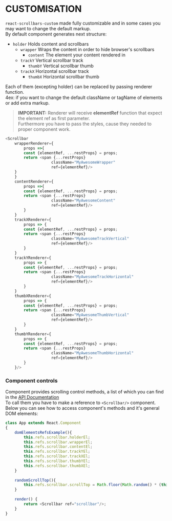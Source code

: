 # CUSTOMISATION
`react-scrollbars-custom` made fully customizable and in some cases you may want to change the default markup.  
By default component generates next structure: 
* `holder` Holds content and scrollbars
    * `wrapper` Wraps the content in order to hide browser's scrollbars
        * `content` The element your content rendered in
    * `trackY` Vertical scrollbar track
        * `thumbY`  Vertical scrollbar thumb
    * `trackX` Horizontal scrollbar track
        * `thumbX` Horizontal scrollbar thumb

Each of them (excepting holder) can be replaced by passing renderer function.  
4ex: if you want to change the default className or tagName of elements or add extra markup.
>**IMPORTANT:**
Renderer will receive **elementRef** function that expect the element ref as first parameter.  
Furthermore you have to pass the styles, cause they needed to proper component work.

```javascript
<Scrollbar
    wrapperRenderer={
        props =>{
        const {elementRef, ...restProps} = props;
        return <span {...restProps}
                    className="MyAwesomeWrapper"
                    ref={elementRef}/>
    }
    }
    contentRenderer={
        props =>{
        const {elementRef, ...restProps} = props;
        return <span {...restProps} 
                    className="MyAwesomeContent" 
                    ref={elementRef}/>
        }
    }
    trackXRenderer={
        props => {
        const {elementRef, ...restProps} = props;
        return <span {...restProps} 
                    className="MyAwesomeTrackVertical"
                    ref={elementRef}/>
        }
    }
    trackYRenderer={
        props => {
        const {elementRef, ...restProps} = props;
        return <span {...restProps}
                    className="MyAwesomeTrackHorizontal"
                    ref={elementRef}/>
        }
    }
    thumbXRenderer={
        props => {
        const {elementRef, ...restProps} = props;
        return <span {...restProps} 
                    className="MyAwesomeThumbVertical" 
                    ref={elementRef}/>
        }
    }
    thumbYRenderer={
        props => {
        const {elementRef, ...restProps} = props;
        return <span {...restProps} 
                    className="MyAwesomeThumbHorizontal" 
                    ref={elementRef}/>
        }
    }/>
``` 

### Component controls
Component provides scrolling control methods, a list of which you can find in the [API Documentation](./../API.md)  
To call them you have to make a reference to `<Scrollbar/>` component. Below you can see how to access component's methods and it's general DOM elements:  
```javascript
class App extends React.Component
{
    domElementsRefsExample(){
        this.refs.scrollbar.holderEl;
        this.refs.scrollbar.wrapperEl;
        this.refs.scrollbar.contentEl;
        this.refs.scrollbar.trackYEl;
        this.refs.scrollbar.trackXEl;
        this.refs.scrollbar.thumbYEl;
        this.refs.scrollbar.thumbXEl;
    }
    
    randomScrollTop(){
        this.refs.scrollbar.scrollTop = Math.floor(Math.random() * (this.refs.scrollbar.scrollHeight + 1));
    }
    
    render() {
        return <Scrollbar ref="scrollbar"/>;
    }
}
```
